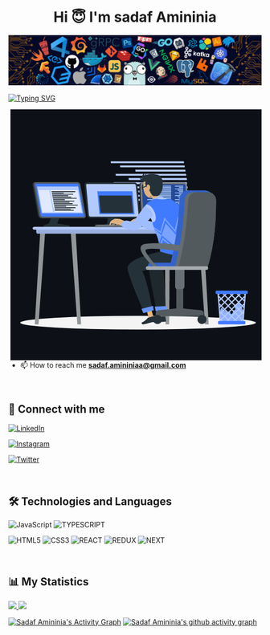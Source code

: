 <h1 align="center">Hi 😇  I'm sadaf Amininia</h1>

![Github Banner](https://github.com/sepehr-dh99/sepehr-dh99/blob/master/assets/banner.png)

[![Typing SVG](https://readme-typing-svg.herokuapp.com?color=%230E99D2&center=true&vCenter=true&width=200&height=30&lines=frontend+developer)](https://git.io/typing-svg)

<p><img align="right" src="https://github.com/sepehr-dh99/sepehr-dh99/blob/master/assets/animation_500_kxa883sd.gif" alt="sepehr" /></p>


- 📫 How to reach me **sadaf.amininiaa@gmail.com**

<!-- - ⚡ Fun fact :- music and code are the reasons to live. -->

<br>

## 📠 Connect with me

<p align="left">
  <a href="https://www.linkedin.com/in/sadafamininia/" target="blank">

![LinkedIn](https://img.shields.io/badge/LinkedIn-0077B5?style=for-the-badge&logo=linkedin&logoColor=white)
</a>
<a href="https://www.instagram.com/girl._.codee/" target="blank">

![Instagram](https://img.shields.io/badge/Instagram-E4405F?style=for-the-badge&logo=instagram&logoColor=white)
</a>
<a href="https://twitter.com/sadafamininiia" target="blank">

![Twitter](https://img.shields.io/badge/Twitter-1DA1F2?style=for-the-badge&logo=twitter&logoColor=white)
</a>


</p>

<br>

## 🛠 Technologies and Languages

<p align="left">

![JavaScript](https://img.shields.io/badge/JavaScript-323330?style=for-the-badge&logo=javascript&logoColor=F7DF1E)
![TYPESCRIPT](https://img.shields.io/badge/TypeScript-007ACC?style=for-the-badge&logo=typescript&logoColor=white)
<!-- ![Python](https://img.shields.io/badge/Python-FFD43B?style=for-the-badge&logo=python&logoColor=blue) -->
![HTML5](https://img.shields.io/badge/HTML5-E34F26?style=for-the-badge&logo=html5&logoColor=white)
![CSS3](https://img.shields.io/badge/CSS3-1572B6?style=for-the-badge&logo=css3&logoColor=white)
![REACT](https://img.shields.io/badge/React-20232A?style=for-the-badge&logo=react&logoColor=61DAFB)
![REDUX](https://img.shields.io/badge/Redux-593D88?style=for-the-badge&logo=redux&logoColor=white)
![NEXT](https://img.shields.io/badge/next.js-000000?style=for-the-badge&logo=nextdotjs&logoColor=white)

</p>

<br>

## 📊 My Statistics

<p align="left">
  <a href="https://abhigyantrips.dev/">
  <img width="49.5%" src="https://github-readme-stats.vercel.app/api?username=sadafamininia99&show_icons=true&theme=ayu-mirage&hide_border=true" />
    <img width="49.5%" src="https://github-readme-streak-stats.herokuapp.com/?user=sadafamininia99&theme=ayu-mirage&hide_border=true" />
  </a>
</p>

[![Sadaf Amininia's Activity Graph](https://activity-graph.herokuapp.com/graph?username=sadafamininia99&custom_title=sadaf%amininia99%20Contribution%20Graph&theme=react&bg_color=1F2430&hide_border=true&line=d1a01f&point=c58545)](https://dehghani.me)
[![Sadaf Amininia's github activity graph](https://activity-graph.herokuapp.com/graph?username=sadafamininia99&theme=react-dark	)](https://github.com/sadafamininia99/github-readme-activity-graph)
